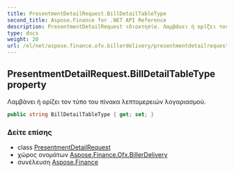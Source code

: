 ```yaml
---
title: PresentmentDetailRequest.BillDetailTableType
second_title: Aspose.Finance for .NET API Reference
description: PresentmentDetailRequest ιδιοκτησία. Λαμβάνει ή ορίζει τον τύπο του πίνακα λεπτομερειών λογαριασμού.
type: docs
weight: 20
url: /el/net/aspose.finance.ofx.billerdelivery/presentmentdetailrequest/billdetailtabletype/
---
```

## PresentmentDetailRequest.BillDetailTableType property

Λαμβάνει ή ορίζει τον τύπο του πίνακα λεπτομερειών λογαριασμού.

```csharp
public string BillDetailTableType { get; set; }
```

### Δείτε επίσης

* class [PresentmentDetailRequest](../)
* χώρος ονομάτων [Aspose.Finance.Ofx.BillerDelivery](../../presentmentdetailrequest/)
* συνέλευση [Aspose.Finance](../../../)


